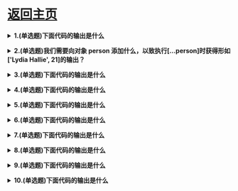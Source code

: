 # [返回主页](https://github.com/yisainan/web-interview/blob/master/README.md)

<b><details><summary>1.(单选题)下面代码的输出是什么 </summary></b>

```js
const name = "Lydia";
age = 21;

console.log(delete name);
console.log(delete age);
```

```
A：false, true
B: "Lydia", 21
C: true, true
D: undefined, undefined
```

答案：A

解析：

delete 操作符返回一个布尔值：true 指删除成功，否则返回 false . 但是通过 var , const 或 let 关键字声明的变量无法用 delete 操作符来删除。

name 变量由 const 关键字声明，所以删除不成功: 返回 false 而我们设定 age 等于 21 时，我们实际上添加了一个名为 age 的属性给全局对象。对象中的属性是可以删除的，全局对象也是如此，所以 delete age 返回 true

[参与互动](https://github.com/yisainan/web-interview/issues/1012)

</details>

<b><details><summary>2.(单选题)我们需要向对象 person 添加什么，以致执行[…person]时获得形如['Lydia Hallie', 21]的输出？ </summary></b>

```js
const person = {
        name: 'Lydia Hallie',
        age: 21
    }
    [...person] // ['Lydia Hallie', 21]
```

```
A：不需要，对象默认就是可迭代的
B: *[Symbol.iterator]() { for (let x in this) yield* this
[x]}
C: *[Symbol.iterator]() {yield* Object.values(this)}
D: *[Symbol.iterator]() { for (let x in this) yield this }
```

答案：C

解析：

对象默认是不可迭代的。如果迭代规则被定义，则一个对象是可迭代的（ An iterable is an iterable if the iterator protocol is present)。我们可以通过添加迭代器 symbol [Symbol.iterator]来定义迭代规则，其返回一个 generator 对象，比如说构建一个 generator 函数 _[Symbol.iterator](){}。如果我们想要返回数担['Lydia Halli', 21] :yield_ Object.values(this), 这个 geneator 函数一定要 yield 对象 person 的 Object.values

[参与互动](https://github.com/yisainan/web-interview/issues/1013)

</details>

<b><details><summary>3.(单选题)下面代码的输出是什么 </summary></b>

```js
const set = new Set();

set.add(1);
set.add("Lydia");
set.add({
    name: "Lydia"
});

for (let item of set) {
    console.log(item + 2);
}
```

```
A：3, NaN, NaN
B: 3, 7, NaN
C: 3, Lydia2( [Object object]2
D: "12", Lydia2, [Object object]2
```

答案：C

解析：

“+”运算符不仅用于添加数值，还可以使用它来连接字符
串。每当 JavaScript 引擎发现一个或多个值不是数字时，就会持数字强制为字符串。
第一个是数字 1。1+2 返回数字 3。
但是，第二个是字符串“Lydia”。“Lydia”是一 t 字符串，2 是一数字：2 被强制转换为字符串。“Lydia”和“2”被连接起来，产生字符串“Lydia2”。
{name : "Lydia"}是一个对象。数字和对象都不是字符串，因此将二者都字符串化。每当我们对常规对象进行字符串化时，它就会变成[Object object]。与“2”串联的“[Object object]”成为“[Object object]2”。

[参与互动](https://github.com/yisainan/web-interview/issues/1014)

</details>

<b><details><summary>4.(单选题)下面代码的输出是什么 </summary></b>

```js
const settings = {
    username: 'lydiahallie',
    level: 19,
    health: 90
}；
const data = JSON.stringify(settings, ['level', 'health'] console.log(data);
```

```
A："{"level":19, "health":90}"
B: "{"username": "lydiahallie"}"
C: "{"level", "health"]"
D: "{"username": "lydiahallie", "level":19, "health":90}"
```

答案：A

解析：

JSON.stringify 的第二个参数是替代者（replacer）. 替代者(replacer)可以是个函数或数组，用以控制哪些值如何被转换为字符串。
如果替代者(replacer)是个数组，那么就只有包含在数组中的属性将会被转化为字符串。在本例中，只有名为'level'和'health'的属性被包括进来，'username'则被排除在外。data 就等于 "{"level":19, "health":90}"

而如果替代者(replacer)是个函数，这个函数将被对象的每个属性都调用一遍。函数返回的值会成为这个属性的值，最终体现在转化后的 JSON 字符串中（译者注：Chrome 下，经过实验，如果所有属性均返回同一个值的时候有异
常，会直接将返回值作为结果输出而不会输出 JSON 字符串），而如果返回值为 undefined , 则该属性会被排除在外。

[参与互动](https://github.com/yisainan/web-interview/issues/1015)

</details>

<b><details><summary>5.(单选题)下面代码的输出是什么 </summary></b>

```js
const name = "Lydia";

console.log(name());
```

```
A：SyntaxError
B: ReferenceError
C: TypeError
D: undefined
```

答案：C

解析：

变量 name 保存字符串的值，该字符串不是函数，因此无
法调用。

当值不是预期类型时，到抛出 TypeErrors。JavaScript 期望 name 是一个函数，因为我们试图调用它。但它是一个字符串，因此抛出 TypeError : name is not a function

[参与互动](https://github.com/yisainan/web-interview/issues/1016)

</details>

<b><details><summary>6.(单选题)下面代码的输出是什么 </summary></b>

```js
console.log("🐭" + "🐍");
```

```
A：🐭🐍
B:257548
C:A string containing their code points
D:Error
```

答案：A

解析：

使用+运算符，您可以连接字符串。上述情况，我们将字符串"🐭" 与 字 符 串 "🐍"连 接 起 来 ， 产 生 🐭🐍

[参与互动](https://github.com/yisainan/web-interview/issues/1017)

</details>

<b><details><summary>7.(单选题)下面代码的输出是什么 </summary></b>

```js
let newList = [1, 2, 3].push(4);

console.log(newList.push(5));
```

```
A：[1,2,3,4,5]
B: [1,2,3,5]
C: [1,2,3,4]
D: Error
```

答案：D

解析：

.push()方法返回数组的长度，而不是数组的本身。

[参与互动](https://github.com/yisainan/web-interview/issues/1018)

</details>

<b><details><summary>8.(单选题)下面代码的输出是什么 </summary></b>

```js
let name = "Lydia";

function getName() {
    console.log(name);
    let name = "Sarah";
}
getName();
```

```
A：Lydia
B: Sarah
C: undefined
D: ReferenceError
```

答案：D

解析：

每个函数都有其自己的执行上下文。getName 函数首先在其自身的上下文（范围）内查找，以查看其是否包含我们尝试访问的变量 name。上述情况，getName
函数包含其自己的 name 变量：我们用 let 关键字和 Sarah 的值声明变量 name。

带有 let 关键字（和 const)的变量被提升，但是与 var 不同，它不会被初始化。在我们声明（初始化） 它们之前，无法访问它们。这称为“暂时性死区”。当我们尝试在声明变量之前访问变量时，JavaScript 会抛出 ReferenceError: Cannot access 'name' before initialization。

如果我们不在 getName 函数中声明 name 变量，则 javascript 引擎会查看原型链。会找到其外部作用域有一个名为 name 的变量，其值为 Lydia。在这种情况下，它
将打印 Lydia :

```js
let name = 'Lydia'

function getName()
console.log(name)
}
getName() // Lydia
```

[参与互动](https://github.com/yisainan/web-interview/issues/1019)

</details>

<b><details><summary>9.(单选题)下面代码的输出是什么 </summary></b>

```js
function getAge(...args) {
    console.log(typeof args);
}
getAge(21);
```

```
A："number"
B: "array"
C: "object"
D: "NaN"
```

答案：C

解析：

扩展运算符（...args )返回一个带参数的数组。 
数组是一个对象，因此typeof args返回object。

[参与互动](https://github.com/yisainan/web-interview/issues/1020)

</details>

<b><details><summary>10.(单选题)下面代码的输出是什么 </summary></b>

```js
[1, 2, 3, 4].reduce((x, y) => console.log(x, y))
```

```
A：1 2 and 3 3 and 6 4 
B: 1 2 and 2 3 and 3 4
C: 1 undefined and 2 undefined and 3 undefined and 4 undefined
D: 1 2 and undefined 3 and undefined 4 
```

答案：D

解析：

reducer函数接收4个参数：
• Accumulator (acc)(累计器）
• Current Value (cur)(当前值）
• Current Index (idx)(当前索引）
• Source Array (src)(源数组）

reducer 函数的返回值将会分配给累计器，该返回值在数组的每个迭代中被记住，并最后成为最终的单个结果值。

reducer函数还有一个可选参数initialValue , 该参数将作为第一次调用回调函数时的第一个参数的值。如果没有提供initialValue , 则将使用数组中的第一个元素。
在上述例子, reduce方法接收的第一个参数(Accumulator)是 x, 第二个参数(Current Value)是 y。
在第一次调用时，累加器x为1 , 当 前 值'y'为 2  , 打印出累加器和当前值：1和2。

例子中我们的回调函数没有返回任何值，只是打印累加器的值和当前值。如果函数没有返回值，则默认返回undefined。在下一次调用时，累加器为undefined , 当前值为'3'，因此undefined和3被打印出。

在第四次调用时，回调函数依然没有返回值。累加器再次为 undefined , 当前值为“4”。undefined 和 4 被打印出

[参与互动](https://github.com/yisainan/web-interview/issues/1021)

</details>
